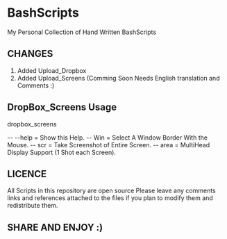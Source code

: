 BashScripts
===========

My Personal Collection of Hand Written BashScripts

CHANGES
-------

1. Added Upload_Dropbox
2. Added Upload_Screens (Comming Soon Needs English translation and Comments :)

DropBox_Screens Usage
---------------------
dropbox_screens <args>
        
--        --help =    Show this Help.
--        Win    =    Select A Window Border With the Mouse.
--	  scr    =    Take Screenshot of Entire Screen.
--	  area   =    MultiHead Display Support (1 Shot each Screen).

LICENCE
-------

All Scripts in this repository are open source
Please leave any comments links and references 
attached to the files if you plan to modify them
and redistribute them.


SHARE AND ENJOY :)
------------------
